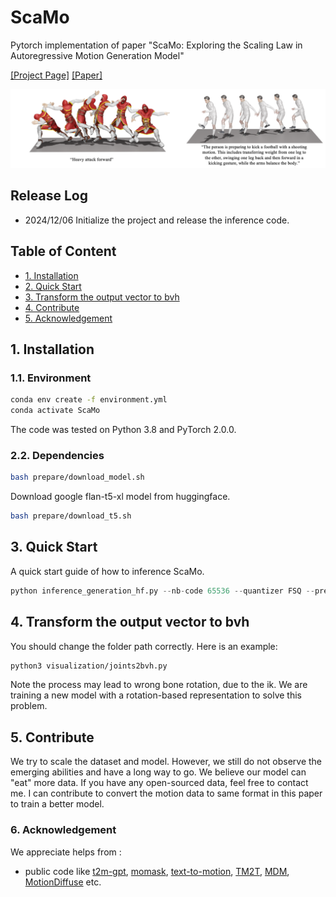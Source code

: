 # ScaMo
Pytorch implementation of paper "ScaMo: Exploring the Scaling Law in Autoregressive Motion Generation Model"


[[Project Page]](https://shunlinlu.github.io/ScaMo/) [[Paper]]([https://github.com/shunlinlu/ScaMo/blob/main/assets/Arxiv_ScaMo.pdf](https://arxiv.org/pdf/2412.14559))


<p align="center">
<img src="assets/teaser.png" width="600px" alt="teaser">
</p>


## Release Log
* 2024/12/06 Initialize the project and release the inference code.

## Table of Content
* [1. Installation](#1-installation)
* [2. Quick Start](#2-quick-start)
* [3. Transform the output vector to bvh](#3-transform-the-output-vector-to-bvh)
* [4. Contribute](#4-contribute)
* [5. Acknowledgement](#5-acknowledgement)

 
## 1. Installation

### 1.1. Environment

```bash
conda env create -f environment.yml
conda activate ScaMo
```

The code was tested on Python 3.8 and PyTorch 2.0.0.

### 2.2. Dependencies

```bash
bash prepare/download_model.sh
```
Download google flan-t5-xl model from huggingface.
```bash
bash prepare/download_t5.sh
```



## 3. Quick Start

A quick start guide of how to inference ScaMo.
```python
python inference_generation_hf.py --nb-code 65536 --quantizer FSQ --pretrained_llama 3B --text_encode flan-t5-xl
```


## 4. Transform the output vector to bvh


You should change the folder path correctly. Here is an example:

```bash
python3 visualization/joints2bvh.py
```
Note the process may lead to wrong bone rotation, due to the ik. We are training a new model with a rotation-based representation to solve this problem.

## 5. Contribute
We try to scale the dataset and model. However, we still do not observe the emerging abilities and have a long way to go. We believe our model can "eat" more data. If you have any open-sourced data, feel free to contact me. I can contribute to convert the motion data to same format in this paper to train a better model. 


### 6. Acknowledgement
We appreciate helps from :  

* public code like [t2m-gpt](https://github.com/Mael-zys/T2M-GPT), [momask](https://github.com/EricGuo5513/momask-codes), [text-to-motion](https://github.com/EricGuo5513/text-to-motion), [TM2T](https://github.com/EricGuo5513/TM2T), [MDM](https://github.com/GuyTevet/motion-diffusion-model), [MotionDiffuse](https://github.com/mingyuan-zhang/MotionDiffuse) etc.


